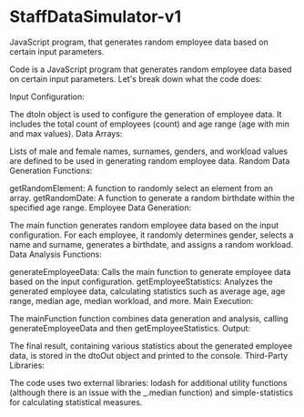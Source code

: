 # StaffDataSimulator-v1
JavaScript program, that generates random employee data based on certain input parameters.


Code is a JavaScript program that generates random employee data based on certain input parameters. Let's break down what the code does:

Input Configuration:

The dtoIn object is used to configure the generation of employee data. It includes the total count of employees (count) and age range (age with min and max values).
Data Arrays:

Lists of male and female names, surnames, genders, and workload values are defined to be used in generating random employee data.
Random Data Generation Functions:

getRandomElement: A function to randomly select an element from an array.
getRandomDate: A function to generate a random birthdate within the specified age range.
Employee Data Generation:

The main function generates random employee data based on the input configuration. For each employee, it randomly determines gender, selects a name and surname, generates a birthdate, and assigns a random workload.
Data Analysis Functions:

generateEmployeeData: Calls the main function to generate employee data based on the input configuration.
getEmployeeStatistics: Analyzes the generated employee data, calculating statistics such as average age, age range, median age, median workload, and more.
Main Execution:

The mainFunction function combines data generation and analysis, calling generateEmployeeData and then getEmployeeStatistics.
Output:

The final result, containing various statistics about the generated employee data, is stored in the dtoOut object and printed to the console.
Third-Party Libraries:

The code uses two external libraries: lodash for additional utility functions (although there is an issue with the _.median function) and simple-statistics for calculating statistical measures.

